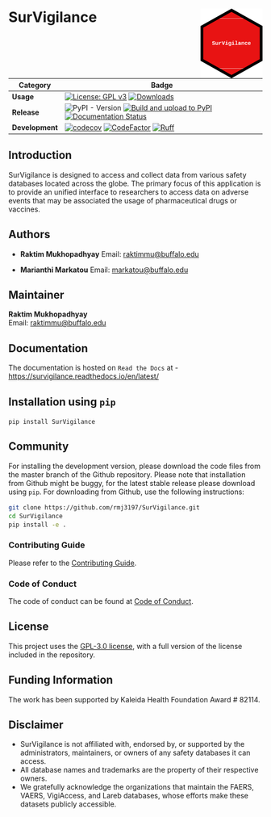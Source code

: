# SurVigilance <img src="https://github.com/rmj3197/SurVigilance/blob/master/docs/source/_static/survigilance_sticker.png?raw=true" align="right" height="138" alt="SurVigilance" />

| Category          | Badge                                                                                                                                                                                                                                                                                                                                                              |
| ----------------- | ------------------------------------------------------------------------------------------------------------------------------------------------------------------------------------------------------------------------------------------------------------------------------------------------------------------------------------------------------------------ |
| **Usage**       | [![License: GPL v3](https://img.shields.io/badge/License-GPLv3-blue.svg)](https://github.com/rmj3197/SurVigilance/blob/master/LICENSE) [![Downloads](https://static.pepy.tech/badge/SurVigilance)](https://pepy.tech/project/SurVigilance)                                                                                                                                                                                                                                       |
| **Release**         | ![PyPI - Version](https://img.shields.io/pypi/v/SurVigilance) [![Build and upload to PyPI](https://github.com/rmj3197/SurVigilance/actions/workflows/publish.yml/badge.svg)](https://github.com/rmj3197/SurVigilance/actions/workflows/publish.yml) [![Documentation Status](https://readthedocs.org/projects/mddc/badge/?version=latest)](https://mddc.readthedocs.io/en/latest/?badge=latest)                                                                                                                      |
| **Development**  | [![codecov](https://codecov.io/gh/rmj3197/SurVigilance/graph/badge.svg?token=8Q6S051RSC)](https://codecov.io/gh/rmj3197/SurVigilance) [![CodeFactor](https://www.codefactor.io/repository/github/rmj3197/survigilance/badge)](https://www.codefactor.io/repository/github/rmj3197/survigilance) [![Ruff](https://github.com/rmj3197/SurVigilance/actions/workflows/ruff.yml/badge.svg)](https://github.com/rmj3197/SurVigilance/actions/workflows/ruff.yml) |


## Introduction

SurVigilance is designed to access and collect data from various safety databases located across the globe. The primary focus of this application is to provide an unified interface to researchers to access data on adverse events that may be associated the usage of pharmaceutical drugs or vaccines.

## Authors

- **Raktim Mukhopadhyay** 
  Email: [raktimmu@buffalo.edu](mailto:raktimmu@buffalo.edu)  

- **Marianthi Markatou** 
  Email: [markatou@buffalo.edu](mailto:markatou@buffalo.edu)  

## Maintainer

**Raktim Mukhopadhyay**  
Email: [raktimmu@buffalo.edu](mailto:raktimmu@buffalo.edu)

## Documentation

The documentation is hosted on `Read the Docs` at - <https://survigilance.readthedocs.io/en/latest/>

## Installation using `pip`

``pip install SurVigilance``

## Community

For installing the development version, please download the code files from the master branch of the Github repository.
Please note that installation from Github might be buggy, for the latest stable release please download using `pip`.
For downloading from Github, use the following instructions:

```bash
git clone https://github.com/rmj3197/SurVigilance.git
cd SurVigilance
pip install -e .
```

### Contributing Guide

Please refer to the [Contributing Guide](https://survigilance.readthedocs.io/en/latest/development/CONTRIBUTING.html).

### Code of Conduct

The code of conduct can be found at [Code of Conduct](https://survigilance.readthedocs.io/en/latest/development/CODE_OF_CONDUCT.html).

## License

This project uses the [GPL-3.0 license](https://github.com/rmj3197/SurVigilance/blob/main/LICENSE), with a full version of the license included in the repository.

## Funding Information
The work has been supported by Kaleida Health Foundation Award \# 82114.

## Disclaimer

- SurVigilance is not affiliated with, endorsed by, or supported by the administrators, maintainers, or owners of any safety databases it can access.
- All database names and trademarks are the property of their respective owners.
- We gratefully acknowledge the organizations that maintain the FAERS, VAERS, VigiAccess, and Lareb databases, whose efforts make these datasets publicly accessible.
